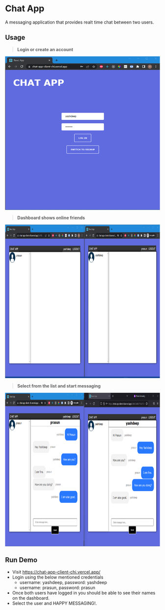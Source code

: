 # Chat App

A messaging application that provides realt time chat between two users.

## Usage

> **Login or create an account**

<img height="500" width="800" src="https://raw.githubusercontent.com/yash-93/roc8-chat-app/main/pics/login.png">

> **Dashboard shows online friends**

<img height="500" width="800" src="https://raw.githubusercontent.com/yash-93/roc8-chat-app/main/pics/online%20list.png">

> **Select from the list and start messaging**

<img height="500" width="800" src="https://raw.githubusercontent.com/yash-93/roc8-chat-app/main/pics/chat.png">

## Run Demo

- Visit https://chat-app-client-chi.vercel.app/
- Login using the below mentioned credentials
  - username: yashdeep, password: yashdeep
  - username: prasun, password: prasun
- Once both users have logged in you should be able to see their names on the dashboard.
- Select the user and HAPPY MESSAGING!.
